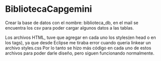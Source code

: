 # BibliotecaCapgemini

Crear la base de datos con el nombre: biblioteca_db, en el mail se encuentra los csv para poder cargar algunos datos a las tablas.

Los archivos HTML, tuve que agregar en cada uno los styles(en head o en los tags), ya que desde Eclipse me tiraba error cuando queria linkear un archivo styles.css 
Por lo tanto se hizo más código en cada uno de estos archivos para poder darle diseño, pero siguen funcionando normalmente.

